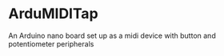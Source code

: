 # ArduMIDITap
An Arduino nano board set up as a midi device with button and potentiometer peripherals

